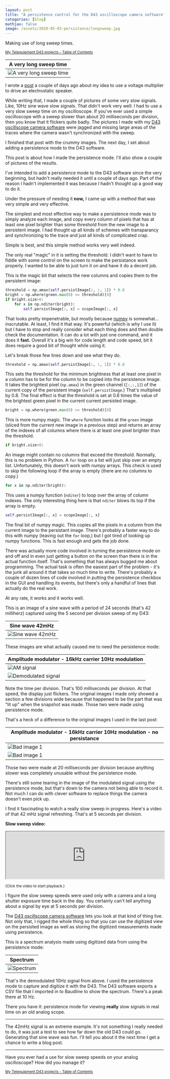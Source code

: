 ```yaml
---
layout: post
title: "A persistence control for the D43 oscilloscope camera software"
categories: [blog]
mathjax: false
image: /assets/2020-05-03-persistance/longsweep.jpg
---   
```

Making use of long sweep times.

<sub>[My Telequipment D43 projects - Table of Contents](d43toc)</sub>

|A very long sweep time|
|---------------|
|![A very long sweep time](/assets/2020-05-03-persistance/longsweep.jpg)|

I wrote a [post](am-multiplier) a couple of days ago about my idea to use a voltage multiplier to drive an electrostatic speaker.

While writing that, I made a couple of pictures of some very slow signals.  Like, 10Hz sine wave slow signals.  That didn't work very well.  I had to use a very slow sweep time on my oscilloscope.  If you've ever used a simple oscilloscope with a sweep slower than about 20 milliseconds per division, then you know that it flickers quite badly.  The pictures I made with my [D43 oscillscope camera software](https://github.com/JosephEoff/D43) were jagged and missing large areas of the traces where the camera wasn't synchronized with the sweep.

I finished that post with the crummy images.  The next day, I set about adding a persistence mode to the D43 software.

This post is about how I made the persistence mode.  I'll also show a couple of pictures of the results.

I've intended to add a persistence mode to the D43 software since the very beginning, but hadn't really needed it until a couple of days ago.  Part of the reason I hadn't implemented it was because I hadn't thought up a good way to do it.

Under the pressure of needing it **now,** I came up with a method that was very simple and very effective.

The simplest and most effective way to make a persistence mode was to simply analyze each image, and copy every column of pixels that has at least one pixel brighter than some threshold from the new image to a persistent image.  I had thought up all kinds of schemes with transparancy and synchronizing to the trace and just all kinds of complicated crap.

Simple is best, and this simple method works very well indeed.

The only real "magic" in it is setting the threshold.  I didn't want to have to fiddle with some control on the screen to make the persistance work properly.  I wanted to be able to just turn it on and have it do a decent job.

This is the magic bit that selects the new columns and copies them to the persistent image:

```python
threshold = np.amax(self.persistImage[:, :, 1]) * 0.8
bright = np.where(green.max(0) >= threshold)[0]
if bright.size>0:
    for x in np.nditer(bright):
        self.persistImage[:, x] = scopeImage[:, x]
```
        
That looks pretty impenetrable, but mostly because [numpy](https://numpy.org/) is somewhat... inscrutable.  At least, I find it that way.  It's powerful (which is why I use it) but I have to stop and really consider what each thing does and then double check the documentation.  It can do a lot with just one command, and it does it **fast.**  Overall it's a big win for code length and code speed, bit it does require a good bit of thought while using it.

Let's break those few lines down and see what they do.

```python
threshold = np.amax(self.persistImage[:, :, 1]) * 0.8
```

This sets the threshold for the minimum brightness that at least one pixel in a column has to be for the column to be copied into the persistence image.  It takes the brightest pixel (`np.amax`) in the green channel (`[:,:,1]`) of the current copy of the persistent image (`self.persistImage`.)  That's multiplied by 0.8.  The final effect is that the threshold is set at 0.8 times the value of the brightest green pixel in the current current persisted image.

```python
bright = np.where(green.max(0) >= threshold)[0]
```
This is more numpy magic.  The `where` function looks at the `green` image (sliced from the current new image in a previous step) and returns an array of the indexes of all columns where there is at least one pixel brighter than the threshold.

```python
if bright.size>0:
```
An image might contain no columns that exceed the threshold.  Normally, this is no problem in Python.  A `for` loop on a list will just skip over an empty list.  Unfortunately, this doesn't work with numpy arrays.  This check is used to skip the following loop if the array is empty (there are no columns to copy.)

```python
for x in np.nditer(bright):
```
This uses a numpy function (`nditer`) to loop over the array of column indexes.  The only interesting thing here is that `nditer` blows its top if the array is empty.
 
```python
self.persistImage[:, x] = scopeImage[:, x]
```

The final bit of numpy magic.  This copies all the pixels in a column from the current image to the persistant image.  There's probably a faster way to do this with numpy (leaving out the `for` loop,) but I got tired of looking up numpy functions.  This is fast enough and gets the job done.

There was actually more code involved in turning the persistence mode on and off and in even just getting a button on the screen than there is in the actual function itself.  That's something that has always bugged me about programming.  The actual task is often the easiest part of the problem - it's the junk all around it that takes so much time to write.  There's probably a couple of dozen lines of code involved in putting the persistence checkbox in the GUI and handling its events, but there's only a handful of lines that actually do the real work.

At any rate, it works and it works well.

This is an image of a sine wave with a period of 24 seconds (that's 42 milliherz) captured using the 5 second per division sweep of my D43:

|Sine wave 42mHz|
|---------------|
|![Sine wave 42mHz](/assets/2020-05-03-persistance/42-millihz.png)|

These images are what actually caused me to need the persistence mode:


|Amplitude modulator - 16kHz carrier 10Hz modulation|
|---------------|
|![AM signal](/assets/2020-05-03-persistance/2.png)|
|![Demodulated signal](/assets/2020-05-03-persistance/4.png)|

Note the time per division.  That's 100 milliseconds per division.  At that speed, the display just flickers.  The original images I made only showed a section a few divisions wide because that happened to be the part that was "lit up" when the snapshot was made.  Those two were made using persistence mode.  

That's a heck of a difference to the original images I used in the last post:

|Amplitude modulator - 16kHz carrier 10Hz modulation - no persistance|
|---------------|
|![Bad image 1](/assets/2020-05-03-persistance/bad1.png)|
|![Bad image 1](/assets/2020-05-03-persistance/bad2.png)|

Those two were made at 20 milliseconds per division because anything slower was completely unusable without the persistence mode.

There's still some tearing in the image of the modulated signal using the persistence mode, but that's down to the camera not being able to record it.  Not much I can do with clever software to replace things the camera doesn't even pick up.

I find it fascinating to watch a really slow sweep in progress.  Here's a video of that 42 mHz signal refreshing.  That's at 5 seconds per division.

**Slow sweep video:**

<iframe width="100%" src="https://josepheoff.github.io/assets/2020-05-03-persistance/slowscan.mp4" frameborder="1"> </iframe>

<sub>(Click the video to start playback.)</sub>

I figure the slow sweep speeds were used only with a camera and a long shutter exposure time back in the day.  You certainly can't tell anything about a signal by eye at 5 seconds per division.

The [D43 oscillscope camera software](https://github.com/JosephEoff/D43) lets you look at that kind of thing live.  Not only that, I rigged the whole thing so that you can use the digitized view on the persisted image as well as storing the digitized measurements made using persistence.

This is a spectrum analysis made using digitized data from using the persistence mode:

|Spectrum|
|---------------|
|![Spectrum](/assets/2020-05-03-persistance/spectrum.png)|

That's the demodulated 10Hz signal from above.  I used the persistence mode to capture and digitize it with the D43.  The D43 software exports a CSV file that I imported in to Baudline to show the spectrum.  There's a peak there at 10 Hz.

There you have it:  persistence mode for viewing **really** slow signals in real time on an old analog scope.

--------

The 42mHz signal is an extreme example.  It's not something I really needed to do, it was just a test to see how far down the old D43 could go.  Generating that sine wave was fun.  I'll tell you about it the next time I get a chance to write a blog post.

-------

Have you ever had a use for slow sweep speeds on your analog oscilloscope?  How did you manage it?

<sub>[My Telequipment D43 projects - Table of Contents](d43toc)</sub>
